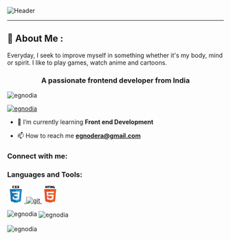 ![Header](https://i.postimg.cc/pTX7c1Ws/github-header-image-2.png)

-------------------------------------------------------------------------------------------------------------------------------------------------------------------------

## 👋 About Me :

Everyday, I seek to improve myself in something whether it's my body, mind or spirit. I like to play games, watch anime and cartoons.


<h3 align="center">A passionate frontend developer from India</h3>

<p align="left"> <img src="https://komarev.com/ghpvc/?username=egnodia&label=Profile%20views&color=0e75b6&style=flat" alt="egnodia" /> </p>

<p align="left"> <a href="https://github.com/ryo-ma/github-profile-trophy"><img src="https://github-profile-trophy.vercel.app/?username=egnodia" alt="egnodia" /></a> </p>

- 🌱 I’m currently learning **Front end Development**

- 📫 How to reach me **egnodera@gmail.com**

<h3 align="left">Connect with me:</h3>
<p align="left">
</p>

<h3 align="left">Languages and Tools:</h3>
<p align="left"> <a href="https://www.w3schools.com/css/" target="_blank" rel="noreferrer"> <img src="https://raw.githubusercontent.com/devicons/devicon/master/icons/css3/css3-original-wordmark.svg" alt="css3" width="40" height="40"/> </a> <a href="https://git-scm.com/" target="_blank" rel="noreferrer"> <img src="https://www.vectorlogo.zone/logos/git-scm/git-scm-icon.svg" alt="git" width="40" height="40"/> </a> <a href="https://www.w3.org/html/" target="_blank" rel="noreferrer"> <img src="https://raw.githubusercontent.com/devicons/devicon/master/icons/html5/html5-original-wordmark.svg" alt="html5" width="40" height="40"/> </a> </p>

<p><img align="left" src="https://github-readme-stats.vercel.app/api/top-langs?username=egnodia&show_icons=true&locale=en&layout=compact" alt="egnodia" /></p>

<p>&nbsp;<img align="center" src="https://github-readme-stats.vercel.app/api?username=egnodia&show_icons=true&locale=en" alt="egnodia" /></p>

<p><img align="center" src="https://github-readme-streak-stats.herokuapp.com/?user=egnodia&" alt="egnodia" /></p>




